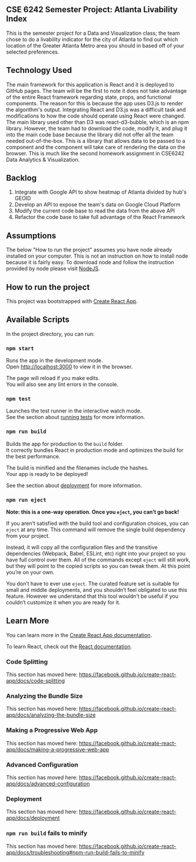 ## CSE 6242 Semester Project: Atlanta Livability Index
This is the semester project for a Data and Visualization class; the team chose to do a livability indicator for the city of Atlanta to find out which location of the Greater Atlanta Metro area you should in based off of your selected preferences. 

## Technology Used
The main framework for this application is React and it is deployed to GitHub pages. The team will be the first to note it does not take advantage of the entire React framework regarding state, props, and functional components. The reason for this is because the app uses D3.js to render the algorithm's output. Integrating React and D3.js was a difficult task and modifications to how the code should operate using React were changed. The main library used other than D3 was react-d3-bubble, which is an npm library. However, the team had to download the code, modify it, and plug it into the main code base because the library did not offer all the team needed out-of-the-box. This is a library that allows data to be passed to a component and the component will take care of rendering the data on the browser. This is much like the second homework assignment in CSE6242 Data Analytics & Visualization.

## Backlog
1. Integrate with Google API to show heatmap of Atlanta divided by hub's GEOID
2. Develop an API to expose the team's data on Google Cloud Platform
3. Modify the current code base to read the data from the above API
4. Refactor the code base to take full advantage of the React Framework

## Assumptions
The below "How to run the project" assumes you have node already installed on your computer. This is not an instruction on how to install node because it is fairly easy. To download node and follow the instruction provided by node please visit [NodeJS](https://nodejs.org/en/).

## How to run the project
This project was bootstrapped with [Create React App](https://github.com/facebook/create-react-app).

## Available Scripts

In the project directory, you can run:

### `npm start`

Runs the app in the development mode.<br>
Open [http://localhost:3000](http://localhost:3000) to view it in the browser.

The page will reload if you make edits.<br>
You will also see any lint errors in the console.

### `npm test`

Launches the test runner in the interactive watch mode.<br>
See the section about [running tests](https://facebook.github.io/create-react-app/docs/running-tests) for more information.

### `npm run build`

Builds the app for production to the `build` folder.<br>
It correctly bundles React in production mode and optimizes the build for the best performance.

The build is minified and the filenames include the hashes.<br>
Your app is ready to be deployed!

See the section about [deployment](https://facebook.github.io/create-react-app/docs/deployment) for more information.

### `npm run eject`

**Note: this is a one-way operation. Once you `eject`, you can’t go back!**

If you aren’t satisfied with the build tool and configuration choices, you can `eject` at any time. This command will remove the single build dependency from your project.

Instead, it will copy all the configuration files and the transitive dependencies (Webpack, Babel, ESLint, etc) right into your project so you have full control over them. All of the commands except `eject` will still work, but they will point to the copied scripts so you can tweak them. At this point you’re on your own.

You don’t have to ever use `eject`. The curated feature set is suitable for small and middle deployments, and you shouldn’t feel obligated to use this feature. However we understand that this tool wouldn’t be useful if you couldn’t customize it when you are ready for it.

## Learn More

You can learn more in the [Create React App documentation](https://facebook.github.io/create-react-app/docs/getting-started).

To learn React, check out the [React documentation](https://reactjs.org/).

### Code Splitting

This section has moved here: https://facebook.github.io/create-react-app/docs/code-splitting

### Analyzing the Bundle Size

This section has moved here: https://facebook.github.io/create-react-app/docs/analyzing-the-bundle-size

### Making a Progressive Web App

This section has moved here: https://facebook.github.io/create-react-app/docs/making-a-progressive-web-app

### Advanced Configuration

This section has moved here: https://facebook.github.io/create-react-app/docs/advanced-configuration

### Deployment

This section has moved here: https://facebook.github.io/create-react-app/docs/deployment

### `npm run build` fails to minify

This section has moved here: https://facebook.github.io/create-react-app/docs/troubleshooting#npm-run-build-fails-to-minify
